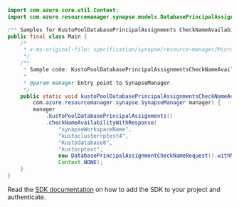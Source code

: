 ```java
import com.azure.core.util.Context;
import com.azure.resourcemanager.synapse.models.DatabasePrincipalAssignmentCheckNameRequest;

/** Samples for KustoPoolDatabasePrincipalAssignments CheckNameAvailability. */
public final class Main {
    /*
     * x-ms-original-file: specification/synapse/resource-manager/Microsoft.Synapse/preview/2021-06-01-preview/examples/KustoPoolDatabasePrincipalAssignmentsCheckNameAvailability.json
     */
    /**
     * Sample code: KustoPoolDatabasePrincipalAssignmentsCheckNameAvailability.
     *
     * @param manager Entry point to SynapseManager.
     */
    public static void kustoPoolDatabasePrincipalAssignmentsCheckNameAvailability(
        com.azure.resourcemanager.synapse.SynapseManager manager) {
        manager
            .kustoPoolDatabasePrincipalAssignments()
            .checkNameAvailabilityWithResponse(
                "synapseWorkspaceName",
                "kustoclusterrptest4",
                "Kustodatabase8",
                "kustorptest",
                new DatabasePrincipalAssignmentCheckNameRequest().withName("kustoprincipal1"),
                Context.NONE);
    }
}
```

Read the [SDK documentation](https://github.com/Azure/azure-sdk-for-java/blob/azure-resourcemanager-synapse_1.0.0-beta.6/sdk/synapse/azure-resourcemanager-synapse/README.md) on how to add the SDK to your project and authenticate.
